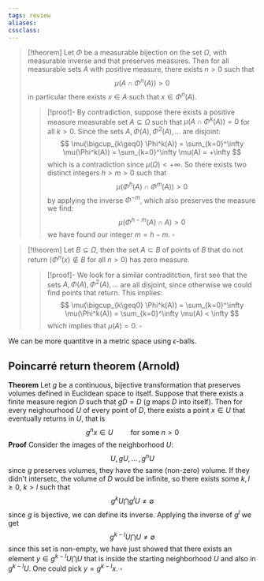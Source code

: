 ```yaml
---
tags: review
aliases:
cssclass:
---
```

 

> [!theorem]
> Let $\Phi$ be a measurable bijection on the set $\Omega$, with measurable inverse and that preserves measures. Then for all measurable sets $A$ with positive measure, there exists $n > 0$ such that
> $$
> \mu(A \cap \Phi^n(A)) > 0
> $$
> in particular there exists $x \in A$ such that $x \in \Phi^n(A)$.
>> [!proof]-
>> By contradiction, suppose there exists a positive measure measurable set $A \subseteq \Omega$ such that $\mu(A \cap \Phi^k(A)) = 0$ for all $k > 0$. Since the sets $A, \Phi(A), \Phi^2(A),\dots$ are disjoint:
>> $$
>> \mu(\bigcup_{k\geq0} \Phi^k(A)) = \sum_{k=0}^\infty \mu(\Phi^k(A)) = \sum_{k=0}^\infty \mu(A) = +\infty
 >> $$
 >> which is a contradiction since $\mu(\Omega) < +\infty$. So there exists two distinct integers $h > m > 0$ such that
 >> $$
 >> \mu(\Phi^h(A) \cap \Phi^m(A)) > 0
 >> $$
 >> by applying the inverse $\Phi^{-m}$, which also preserves the measure we find:
 >> $$
 >> \mu(\Phi^{h-m}(A) \cap A) > 0
 >> $$
 >> we have found our integer $m = h-m$. $\square$

> [!theorem]
> Let $B \subseteq \Omega$, then the set $A \subset B$ of points of $B$ that do not return ($\Phi^n(x) \notin B$ for all $n > 0$) has zero measure.
> > [!proof]-
> > We look for a similar contraditction, first see that the sets $A, \Phi(A), \Phi^2(A),\dots$ are all disjoint, since otherwise we could find points that return. This implies:
> >$$
> > \mu(\bigcup_{k\geq0} \Phi^k(A)) = \sum_{k=0}^\infty \mu(\Phi^k(A)) = \sum_{k=0}^\infty \mu(A) < \infty
> >$$ 
> >which implies that $\mu(A) = 0$. $\square$

We can be more quantitve in a metric space using $\epsilon$-balls. 

## Poincarré return theorem (Arnold)

**Theorem** Let $g$ be a continuous, bijective transformation that preserves volumes defined in Euclidean space to itself. Suppose that there exists a finite measure region $D$  such that $gD = D$ ($g$ maps $D$ into itself). Then for every neighourhood $U$ of every point of $D$, there exists a point $x \in U$ that eventually returns in $U$, that is 
$$
g^n x \in U \qquad \text{ for some } n > 0
$$
**Proof** Consider the images of the neighborhood $U$:
$$
U, gU,\, \dots\,, g^nU
$$
since $g$ preserves volumes, they have the same (non-zero) volume. If they didn't intersetc, the volume of $D$ would be infinite, so there exists some $k, l \geq 0$, $k > l$ such that
$$
g^kU \bigcap g^lU \neq \emptyset
$$
since $g$ is bijective, we can define its inverse. Applying the inverse of $g^l$ we get
$$
g^{k-l}U \bigcap U \neq \emptyset
$$
since this set is non-empty, we have just showed that there exists an element $y \in g^{k-l}U \bigcap U$ that is inside the starting neighborhood $U$ and also in $g^{k-l}U$. One could pick $y = g^{k-l}x$. $\square$

